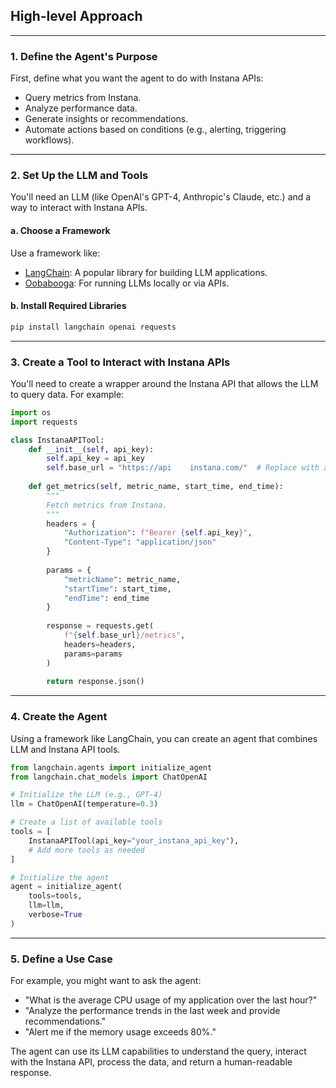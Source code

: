 ## High-level Approach

---

### 1. **Define the Agent's Purpose**
First, define what you want the agent to do with Instana APIs:
- Query metrics from Instana.
- Analyze performance data.
- Generate insights or recommendations.
- Automate actions based on conditions (e.g., alerting, triggering workflows).

---

### 2. **Set Up the LLM and Tools**
You'll need an LLM (like OpenAI's GPT-4, Anthropic's Claude, etc.) and a way to interact with Instana APIs.

#### a. **Choose a Framework**
Use a framework like:
- [LangChain](https://langchain.readthedocs.io): A popular library for building LLM applications.
- [Oobabooga](https://github.com/oobabooga/text-generation-webui): For running LLMs locally or via APIs.

#### b. **Install Required Libraries**
```bash
pip install langchain openai requests
```

---

### 3. **Create a Tool to Interact with Instana APIs**
You'll need to create a wrapper around the Instana API that allows the LLM to query data. For example:

```python
import os
import requests

class InstanaAPITool:
    def __init__(self, api_key):
        self.api_key = api_key
        self.base_url = "https://api	instana.com/"  # Replace with actual Instana API endpoint
        
    def get_metrics(self, metric_name, start_time, end_time):
        """
        Fetch metrics from Instana.
        """
        headers = {
            "Authorization": f"Bearer {self.api_key}",
            "Content-Type": "application/json"
        }
        
        params = {
            "metricName": metric_name,
            "startTime": start_time,
            "endTime": end_time
        }
        
        response = requests.get(
            f"{self.base_url}/metrics",
            headers=headers,
            params=params
        )
        
        return response.json()
```

---

### 4. **Create the Agent**
Using a framework like LangChain, you can create an agent that combines LLM and Instana API tools.

```python
from langchain.agents import initialize_agent
from langchain.chat_models import ChatOpenAI

# Initialize the LLM (e.g., GPT-4)
llm = ChatOpenAI(temperature=0.3)

# Create a list of available tools
tools = [
    InstanaAPITool(api_key="your_instana_api_key"),
    # Add more tools as needed
]

# Initialize the agent
agent = initialize_agent(
    tools=tools,
    llm=llm,
    verbose=True
)
```

---

### 5. **Define a Use Case**
For example, you might want to ask the agent:
- "What is the average CPU usage of my application over the last hour?"
- "Analyze the performance trends in the last week and provide recommendations."
- "Alert me if the memory usage exceeds 80%."

The agent can use its LLM capabilities to understand the query, interact with the Instana API, process the data, and return a 
human-readable response.


